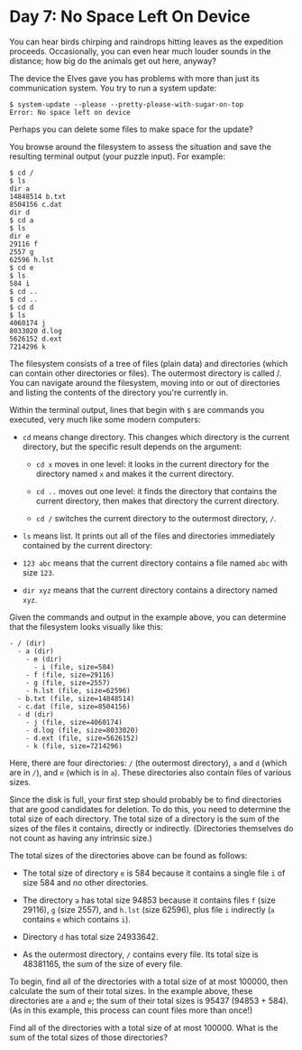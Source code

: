 # Day 7: No Space Left On Device

You can hear birds chirping and raindrops hitting leaves as the expedition
proceeds. Occasionally, you can even hear much louder sounds in the distance;
how big do the animals get out here, anyway?

The device the Elves gave you has problems with more than just its communication
system. You try to run a system update:

```
$ system-update --please --pretty-please-with-sugar-on-top
Error: No space left on device
```

Perhaps you can delete some files to make space for the update?

You browse around the filesystem to assess the situation and save the resulting
terminal output (your puzzle input). For example:

```
$ cd /
$ ls
dir a
14848514 b.txt
8504156 c.dat
dir d
$ cd a
$ ls
dir e
29116 f
2557 g
62596 h.lst
$ cd e
$ ls
584 i
$ cd ..
$ cd ..
$ cd d
$ ls
4060174 j
8033020 d.log
5626152 d.ext
7214296 k
```

The filesystem consists of a tree of files (plain data) and directories (which
can contain other directories or files). The outermost directory is called /.
You can navigate around the filesystem, moving into or out of directories and
listing the contents of the directory you're currently in.

Within the terminal output, lines that begin with `$` are commands you executed,
very much like some modern computers:

- `cd` means change directory. This changes which directory is the current
  directory, but the specific result depends on the argument:

  - `cd x` moves in one level: it looks in the current directory for the
    directory named `x` and makes it the current directory.

  - `cd ..` moves out one level: it finds the directory that contains the
    current directory, then makes that directory the current directory.

  - `cd /` switches the current directory to the outermost directory, `/`.

- `ls` means list. It prints out all of the files and directories immediately
  contained by the current directory:

- `123 abc` means that the current directory contains a file named `abc` with
  size `123`.

- `dir xyz` means that the current directory contains a directory named `xyz`.

Given the commands and output in the example above, you can determine that the
filesystem looks visually like this:

```
- / (dir)
  - a (dir)
    - e (dir)
      - i (file, size=584)
    - f (file, size=29116)
    - g (file, size=2557)
    - h.lst (file, size=62596)
  - b.txt (file, size=14848514)
  - c.dat (file, size=8504156)
  - d (dir)
    - j (file, size=4060174)
    - d.log (file, size=8033020)
    - d.ext (file, size=5626152)
    - k (file, size=7214296)
```

Here, there are four directories: `/` (the outermost directory), `a` and `d`
(which are in `/`), and `e` (which is in `a`). These directories also contain
files of various sizes.

Since the disk is full, your first step should probably be to find directories
that are good candidates for deletion. To do this, you need to determine the
total size of each directory. The total size of a directory is the sum of the
sizes of the files it contains, directly or indirectly. (Directories themselves
do not count as having any intrinsic size.)

The total sizes of the directories above can be found as follows:

- The total size of directory `e` is 584 because it contains a single file `i`
  of size 584 and no other directories.

- The directory `a` has total size 94853 because it contains files `f` (size
  29116), `g` (size 2557), and `h.lst` (size 62596), plus file `i` indirectly
  (`a` contains `e` which contains `i`).

- Directory `d` has total size 24933642.

- As the outermost directory, `/` contains every file. Its total size is
  48381165, the sum of the size of every file.

To begin, find all of the directories with a total size of at most 100000, then
calculate the sum of their total sizes. In the example above, these directories
are `a` and `e`; the sum of their total sizes is 95437 (94853 + 584). (As in
this example, this process can count files more than once!)

Find all of the directories with a total size of at most 100000. What is the sum
of the total sizes of those directories?
